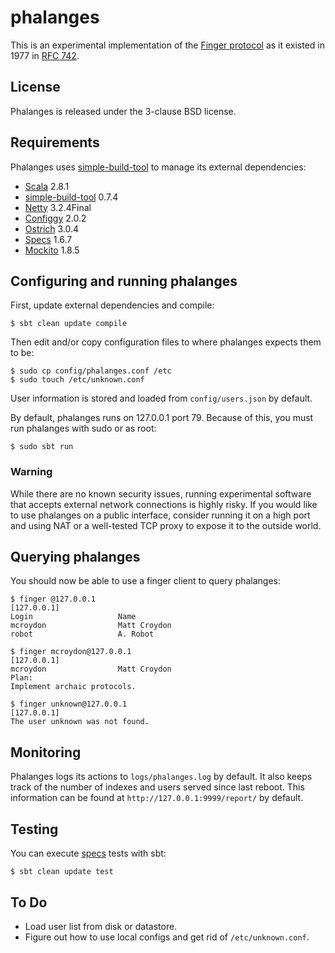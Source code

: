 # phalanges

This is an experimental implementation of the [Finger protocol](http://en.wikipedia.org/wiki/Finger_protocol) as it existed
in 1977 in [RFC 742](http://tools.ietf.org/html/rfc742).

## License

Phalanges is released under the 3-clause BSD license.

## Requirements

Phalanges uses [simple-build-tool](http://code.google.com/p/simple-build-tool/) to manage its external dependencies:

* [Scala](http://www.scala-lang.org/) 2.8.1
* [simple-build-tool](http://code.google.com/p/simple-build-tool/) 0.7.4
* [Netty](http://www.jboss.org/netty) 3.2.4Final
* [Configgy](https://github.com/twitter/configgy) 2.0.2
* [Ostrich](https://github.com/twitter/ostrich) 3.0.4
* [Specs](http://code.google.com/p/specs/) 1.6.7
* [Mockito](http://mockito.org/) 1.8.5

## Configuring and running phalanges

First, update external dependencies and compile:

    $ sbt clean update compile

Then edit and/or copy configuration files to where phalanges expects them to be:

    $ sudo cp config/phalanges.conf /etc
    $ sudo touch /etc/unknown.conf

User information is stored and loaded from `config/users.json` by default.

By default, phalanges runs on 127.0.0.1 port 79.  Because of this, you must run phalanges with sudo or as root:

    $ sudo sbt run

### Warning

While there are no known security issues, running experimental software that accepts external network connections
is highly risky.  If you would like to use phalanges on a public interface, consider running it on a high port and
using NAT or a well-tested TCP proxy to expose it to the outside world.

## Querying phalanges

You should now be able to use a finger client to query phalanges:

    $ finger @127.0.0.1
    [127.0.0.1]
    Login                   Name                
    mcroydon                Matt Croydon        
    robot                   A. Robot
    
    $ finger mcroydon@127.0.0.1
    [127.0.0.1]
    mcroydon                Matt Croydon        
    Plan:
    Implement archaic protocols.
    
    $ finger unknown@127.0.0.1
    [127.0.0.1]
    The user unknown was not found.

## Monitoring

Phalanges logs its actions to `logs/phalanges.log` by default.  It also keeps track of the number of indexes and
users served since last reboot.  This information can be found at `http://127.0.0.1:9999/report/` by default.

## Testing

You can execute [specs](http://code.google.com/p/specs/) tests with sbt:

    $ sbt clean update test

## To Do

* Load user list from disk or datastore.
* Figure out how to use local configs and get rid of `/etc/unknown.conf`.
